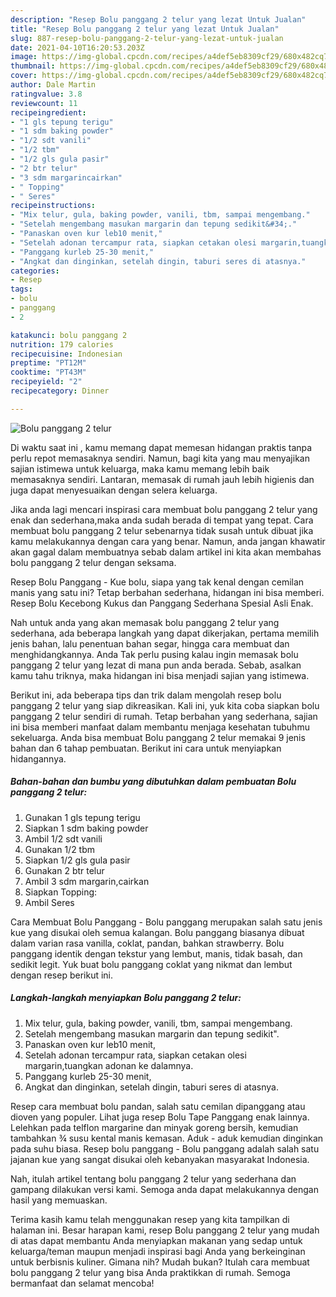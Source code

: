 ```yaml
---
description: "Resep Bolu panggang 2 telur yang lezat Untuk Jualan"
title: "Resep Bolu panggang 2 telur yang lezat Untuk Jualan"
slug: 887-resep-bolu-panggang-2-telur-yang-lezat-untuk-jualan
date: 2021-04-10T16:20:53.203Z
image: https://img-global.cpcdn.com/recipes/a4def5eb8309cf29/680x482cq70/bolu-panggang-2-telur-foto-resep-utama.jpg
thumbnail: https://img-global.cpcdn.com/recipes/a4def5eb8309cf29/680x482cq70/bolu-panggang-2-telur-foto-resep-utama.jpg
cover: https://img-global.cpcdn.com/recipes/a4def5eb8309cf29/680x482cq70/bolu-panggang-2-telur-foto-resep-utama.jpg
author: Dale Martin
ratingvalue: 3.8
reviewcount: 11
recipeingredient:
- "1 gls tepung terigu"
- "1 sdm baking powder"
- "1/2 sdt vanili"
- "1/2 tbm"
- "1/2 gls gula pasir"
- "2 btr telur"
- "3 sdm margarincairkan"
- " Topping"
- " Seres"
recipeinstructions:
- "Mix telur, gula, baking powder, vanili, tbm, sampai mengembang."
- "Setelah mengembang masukan margarin dan tepung sedikit&#34;."
- "Panaskan oven kur leb10 menit,"
- "Setelah adonan tercampur rata, siapkan cetakan olesi margarin,tuangkan adonan ke dalamnya."
- "Panggang kurleb 25-30 menit,"
- "Angkat dan dinginkan, setelah dingin, taburi seres di atasnya."
categories:
- Resep
tags:
- bolu
- panggang
- 2

katakunci: bolu panggang 2 
nutrition: 179 calories
recipecuisine: Indonesian
preptime: "PT12M"
cooktime: "PT43M"
recipeyield: "2"
recipecategory: Dinner

---
```



![Bolu panggang 2 telur](https://img-global.cpcdn.com/recipes/a4def5eb8309cf29/680x482cq70/bolu-panggang-2-telur-foto-resep-utama.jpg)

Di waktu  saat ini , kamu memang dapat memesan hidangan praktis tanpa perlu repot memasaknya sendiri. Namun, bagi kita yang mau menyajikan sajian istimewa untuk keluarga, maka kamu memang lebih baik memasaknya sendiri. Lantaran, memasak di rumah jauh lebih higienis dan juga dapat menyesuaikan dengan selera keluarga.

Jika anda lagi mencari inspirasi cara membuat bolu panggang 2 telur yang enak dan sederhana,maka anda sudah berada di tempat yang tepat. Cara membuat bolu panggang 2 telur  sebenarnya tidak susah untuk dibuat jika kamu melakukannya dengan cara yang benar. Namun, anda jangan khawatir akan gagal dalam membuatnya 
sebab dalam artikel ini kita akan membahas bolu panggang 2 telur dengan seksama.  

Resep Bolu Panggang - Kue bolu, siapa yang tak kenal dengan cemilan manis yang satu ini? Tetap berbahan sederhana, hidangan ini bisa memberi. Resep Bolu Kecebong Kukus dan Panggang Sederhana Spesial Asli Enak.

Nah untuk anda yang akan memasak bolu panggang 2 telur yang sederhana, ada beberapa langkah yang dapat dikerjakan, pertama memilih jenis bahan, lalu penentuan bahan segar, hingga cara membuat dan menghidangkannya. Anda Tak perlu pusing kalau ingin memasak bolu panggang 2 telur yang lezat di mana pun anda berada. Sebab, asalkan kamu  tahu triknya, maka hidangan ini bisa menjadi sajian yang istimewa.

Berikut ini, ada beberapa tips dan trik dalam mengolah resep bolu panggang 2 telur yang siap dikreasikan. Kali ini, yuk kita coba siapkan bolu panggang 2 telur sendiri di rumah. Tetap berbahan yang sederhana, sajian ini bisa memberi manfaat dalam membantu menjaga kesehatan tubuhmu sekeluarga. Anda bisa membuat Bolu panggang 2 telur memakai 9 jenis bahan dan 6 tahap pembuatan. Berikut ini cara untuk menyiapkan hidangannya.

<!--inarticleads1-->

##### Bahan-bahan dan bumbu yang dibutuhkan dalam pembuatan Bolu panggang 2 telur:

1. Gunakan 1 gls tepung terigu
1. Siapkan 1 sdm baking powder
1. Ambil 1/2 sdt vanili
1. Gunakan 1/2 tbm
1. Siapkan 1/2 gls gula pasir
1. Gunakan 2 btr telur
1. Ambil 3 sdm margarin,cairkan
1. Siapkan  Topping:
1. Ambil  Seres


Cara Membuat Bolu Panggang - Bolu panggang merupakan salah satu jenis kue yang disukai oleh semua kalangan. Bolu panggang biasanya dibuat dalam varian rasa vanilla, coklat, pandan, bahkan strawberry. Bolu panggang identik dengan tekstur yang lembut, manis, tidak basah, dan sedikit legit. Yuk buat bolu panggang coklat yang nikmat dan lembut dengan resep berikut ini. 

<!--inarticleads2-->

##### Langkah-langkah menyiapkan Bolu panggang 2 telur:

1. Mix telur, gula, baking powder, vanili, tbm, sampai mengembang.
1. Setelah mengembang masukan margarin dan tepung sedikit&#34;.
1. Panaskan oven kur leb10 menit,
1. Setelah adonan tercampur rata, siapkan cetakan olesi margarin,tuangkan adonan ke dalamnya.
1. Panggang kurleb 25-30 menit,
1. Angkat dan dinginkan, setelah dingin, taburi seres di atasnya.


Resep cara membuat bolu pandan, salah satu cemilan dipanggang atau dioven yang populer. Lihat juga resep Bolu Tape Panggang enak lainnya. Lelehkan pada telflon margarine dan minyak goreng bersih, kemudian tambahkan ¾ susu kental manis kemasan. Aduk - aduk kemudian dinginkan pada suhu biasa. Resep bolu panggang - Bolu panggang adalah salah satu jajanan kue yang sangat disukai oleh kebanyakan masyarakat Indonesia. 

Nah, itulah artikel tentang  bolu panggang 2 telur  yang sederhana dan gampang dilakukan versi kami. Semoga anda dapat melakukannya dengan hasil yang memuaskan. 

Terima kasih kamu telah menggunakan resep yang kita tampilkan di halaman ini. Besar harapan kami, resep  Bolu panggang 2 telur yang mudah di atas dapat membantu Anda menyiapkan makanan yang sedap untuk keluarga/teman maupun menjadi inspirasi bagi Anda yang berkeinginan untuk berbisnis kuliner. Gimana nih? Mudah bukan? Itulah cara membuat bolu panggang 2 telur yang bisa Anda praktikkan di rumah. Semoga bermanfaat dan selamat mencoba!

